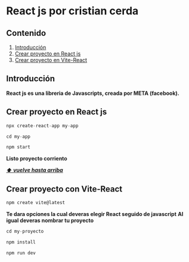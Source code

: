 # React js por cristian cerda 

## Contenido
  1. [Introducción](#introducción)
  2. [Crear proyecto en React js](#crear-proyecto)
  3. [Crear proyecto en Vite-React](#crear-proyecto-Vite)


## Introducción

**React js es una libreria de Javascripts, creada por META (facebook).**

## **Crear proyecto en React js**

```javascript
npx create-react-app my-app
```
```javascript
cd my-app
```
```javascript
npm start
```
**Listo proyecto corriento**

*****[⬆ vuelve hasta arriba](#contenido)*****

## Crear proyecto con Vite-React

```javascript
npm create vite@latest
```
**Te dara opciones la cual deveras elegir React seguido de javascript**
**Al igual deveras nombrar tu proyecto**

```javascript
cd my-proyecto
```
```javascript
npm install
```
```javascript
npm run dev
```

